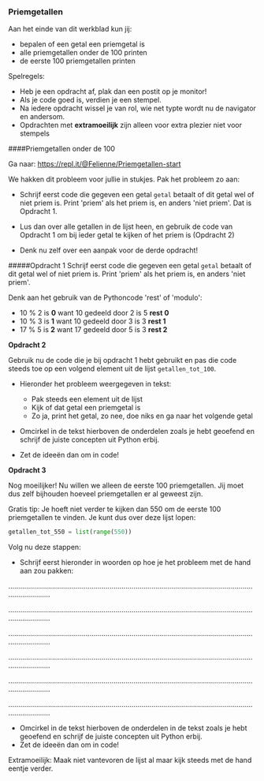 ### Priemgetallen

Aan het einde van dit werkblad kun jij:

-  bepalen of een getal een priemgetal is
-  alle priemgetallen onder de 100 printen
-  de eerste 100 priemgetallen printen

Spelregels:

* Heb je een opdracht af, plak dan een postit op je monitor!
* Als je code goed is, verdien je een stempel.
* Na iedere opdracht wissel je van rol, wie net typte wordt nu de navigator en andersom.
* Opdrachten met **extramoeilijk** zijn alleen voor extra plezier niet voor stempels



####Priemgetallen onder de 100

Ga naar: https://repl.it/@Felienne/Priemgetallen-start

We hakken dit probleem voor jullie in stukjes. Pak het probleem zo aan:

- Schrijf eerst code die gegeven een getal `getal` betaalt of dit getal wel of niet priem is. Print 'priem' als het priem is, en anders 'niet priem'. Dat is Opdracht 1.

- Lus dan over alle getallen in de lijst heen, en gebruik de code van Opdracht 1 om bij ieder getal te kijken of het priem is (Opdracht 2)

- Denk nu zelf over een aanpak voor de derde opdracht! 

  

#####Opdracht 1
Schrijf eerst code die gegeven een getal `getal` betaalt of dit getal wel of niet priem is. Print 'priem' als het priem is, en anders 'niet priem'. 

Denk aan het gebruik van de Pythoncode 'rest' of 'modulo': 

* 10 % 2 is **0** want 10 gedeeld door 2 is 5 **rest 0**
* 10 % 3 is **1** want 10 gedeeld door 3 is 3 **rest 1**
* 17 % 5 is **2** want 17 gedeeld door 5 is 3 **rest 2**

**Opdracht 2**

Gebruik nu de code die je bij opdracht 1 hebt gebruikt en pas die code steeds toe op een volgend element uit de lijst `getallen_tot_100`.

- Hieronder het probleem weergegeven in tekst:
  - Pak steeds een element uit de lijst
  - Kijk of dat getal een priemgetal is
  - Zo ja, print het getal, zo nee, doe niks en ga naar het volgende getal

- Omcirkel in de tekst hierboven de onderdelen zoals je hebt geoefend en schrijf de juiste concepten uit Python erbij.
- Zet de ideeën dan om in code!



**Opdracht 3**

Nog moeilijker! Nu willen we alleen de eerste 100 priemgetallen. Jij moet dus zelf bijhouden hoeveel priemgetallen er al geweest zijn.

Gratis tip: Je hoeft niet verder te kijken dan 550 om de eerste 100 priemgetallen te vinden. Je kunt dus over deze lijst lopen: 

```python
getallen_tot_550 = list(range(550))
```

Volg nu deze stappen:

- Schrijf eerst hieronder in woorden op hoe je het probleem met de hand aan zou pakken:

……..……..……..……..……..……..……..……..……..……..……..……..……..……..……..……..……..……..

.……..……..……..……..……..……..……..…….……..……..……..……..……..……..……..……..……..……..

……..……..……..……..……..……..……..……..……..……..……..……..……..……..……..……..……..……..

.……..……..……..……..……..……..……..…….……..……..……..……..……..……..……..……..……..……..

……..……..……..……..……..……..……..……..……..……..……..……..……..……..……..……..……..……..

.……..……..……..……..……..……..……..…….……..……..……..……..……..……..……..……..……..……..

- Omcirkel in de tekst hierboven de onderdelen in de tekst zoals je hebt geoefend en schrijf de juiste concepten uit Python erbij.
- Zet de ideeën dan om in code!

Extramoeilijk: Maak niet vantevoren de lijst al maar kijk steeds met de hand eentje verder. 



